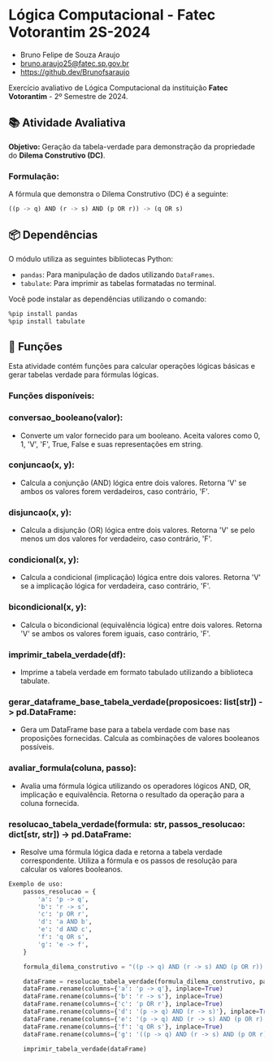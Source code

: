 # Lógica Computacional - Fatec Votorantim 2S-2024
- Bruno Felipe de Souza Araujo
- bruno.araujo25@fatec.sp.gov.br
- https://github.dev/Brunofsaraujo

Exercício avaliativo de Lógica Computacional da instituição **Fatec Votorantim** - 2º Semestre de 2024.

## 📚 Atividade Avaliativa

**Objetivo:** Geração da tabela-verdade para demonstração da propriedade do **Dilema Construtivo (DC)**.

### Formulação:

A fórmula que demonstra o Dilema Construtivo (DC) é a seguinte:

```python
((p -> q) AND (r -> s) AND (p OR r)) -> (q OR s)
```

## 📦 Dependências

O módulo utiliza as seguintes bibliotecas Python:

- `pandas`: Para manipulação de dados utilizando `DataFrames`.
- `tabulate`: Para imprimir as tabelas formatadas no terminal.

Você pode instalar as dependências utilizando o comando:

```bash
%pip install pandas
%pip install tabulate
```

## 🚀 Funções

Esta atividade contém funções para calcular operações lógicas básicas e gerar tabelas verdade para fórmulas lógicas. 

### Funções disponíveis:
### conversao_booleano(valor):
- Converte um valor fornecido para um booleano. Aceita valores como 0, 1, 'V', 'F', True, False e suas representações em string.

### conjuncao(x, y):
- Calcula a conjunção (AND) lógica entre dois valores. Retorna 'V' se ambos os valores forem verdadeiros, caso contrário, 'F'.

### disjuncao(x, y):
- Calcula a disjunção (OR) lógica entre dois valores. Retorna 'V' se pelo menos um dos valores for verdadeiro, caso contrário, 'F'.

### condicional(x, y):
- Calcula a condicional (implicação) lógica entre dois valores. Retorna 'V' se a implicação lógica for verdadeira, caso contrário, 'F'.

### bicondicional(x, y):
- Calcula o bicondicional (equivalência lógica) entre dois valores. Retorna 'V' se ambos os valores forem iguais, caso contrário, 'F'.

### imprimir_tabela_verdade(df):
- Imprime a tabela verdade em formato tabulado utilizando a biblioteca tabulate.

### gerar_dataframe_base_tabela_verdade(proposicoes: list[str]) -> pd.DataFrame:
- Gera um DataFrame base para a tabela verdade com base nas proposições fornecidas. Calcula as combinações de valores booleanos possíveis.

### avaliar_formula(coluna, passo):
- Avalia uma fórmula lógica utilizando os operadores lógicos AND, OR, implicação e equivalência. Retorna o resultado da operação para a coluna fornecida.

### resolucao_tabela_verdade(formula: str, passos_resolucao: dict[str, str]) -> pd.DataFrame:
- Resolve uma fórmula lógica dada e retorna a tabela verdade correspondente. Utiliza a fórmula e os passos de resolução para calcular os valores booleanos.

```python
Exemplo de uso:
    passos_resolucao = {
        'a': 'p -> q',
        'b': 'r -> s',
        'c': 'p OR r',
        'd': 'a AND b',
        'e': 'd AND c',
        'f': 'q OR s',
        'g': 'e -> f',
    }

    formula_dilema_construtivo = "((p -> q) AND (r -> s) AND (p OR r)) -> (q OR s)"

    dataFrame = resolucao_tabela_verdade(formula_dilema_construtivo, passos_resolucao)
    dataFrame.rename(columns={'a': 'p -> q'}, inplace=True)
    dataFrame.rename(columns={'b': 'r -> s'}, inplace=True)
    dataFrame.rename(columns={'c': 'p OR r'}, inplace=True)
    dataFrame.rename(columns={'d': '(p -> q) AND (r -> s)'}, inplace=True)
    dataFrame.rename(columns={'e': '(p -> q) AND (r -> s) AND (p OR r)'}, inplace=True)
    dataFrame.rename(columns={'f': 'q OR s'}, inplace=True)
    dataFrame.rename(columns={'g': '((p -> q) AND (r -> s) AND (p OR r)) -> (q OR s)'}, inplace=True)
    
    imprimir_tabela_verdade(dataFrame)
```
